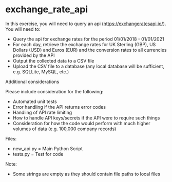 # exchange_rate_api

In this exercise, you will need to query an api (https://exchangeratesapi.io/). You will need to:

* Query the api for exchange rates for the period 01/01/2018 - 01/01/2021
* For each day, retrieve the exchange rates for UK Sterling (GBP), US Dollars (USD) and
Euros (EUR) and the conversion rates to all currencies provided by the API
* Output the collected data to a CSV file
* Upload the CSV file to a database (any local database will be sufficient, e.g. SQLLite,
MySQL, etc.)

Additional considerations

Please include consideration for the following:

* Automated unit tests
* Error handling if the API returns error codes
* Handling of API rate limiting
* How to handle API keys/secrets if the API were to require such things
* Consideration for how the code would perform with much higher volumes of data (e.g.
100,000 company records)

Files:
* new_api.py = Main Python Script
* tests.py = Test for code 

Note:
* Some strings are empty as they should contain file paths to local files 
